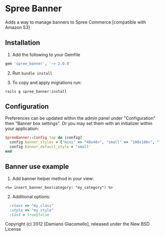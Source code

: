 Spree Banner
============

Adds a way to manage banners to Spree Commerce [compatible with Amazon S3]


Installation
------------

1. Add the following to your Gemfile

```ruby
gem 'spree_banner', '~> 2.0.0'
```

2. Run `bundle install`

3. To copy and apply migrations run:

```
rails g spree_banner:install
```


Configuration
-------------

Preferences can be updated within the admin panel under "Configuration" then "Banner box settings".
Or you may set them with an initializer within your application:

```ruby
SpreeBanner::Config.tap do |config|
  config.banner_styles = {"mini" => "48x48>", "small" => "100x100>", "large" => "800x200#"}.to_json.to_s
  config.banner_default_style = 'small'
end
```


Banner use example
------------------

1. Add banner helper method in your view:

```erb
<%= insert_banner_box(category: "my_category") %>
```

2. Additional options:

```ruby
  :class => "my_class"
  :style => "my_style"
  :list = true|false
```

Copyright (c) 2012 [Damiano Giacomello], released under the New BSD License
